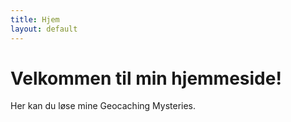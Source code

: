 ```yaml
---
title: Hjem
layout: default
---
```

# Velkommen til min hjemmeside!
Her kan du løse mine Geocaching Mysteries.